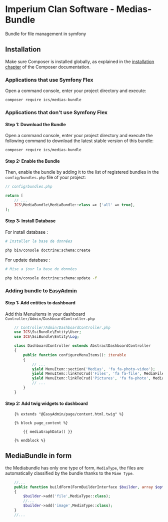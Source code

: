 # Imperium Clan Software - Medias-Bundle

Bundle for file management in symfony

## Installation

Make sure Composer is installed globally, as explained in the
[installation chapter](https://getcomposer.org/doc/00-intro.md)
of the Composer documentation.

### Applications that use Symfony Flex

Open a command console, enter your project directory and execute:

```console
composer require ics/medias-bundle
```

### Applications that don't use Symfony Flex

#### Step 1: Download the Bundle

Open a command console, enter your project directory and execute the
following command to download the latest stable version of this bundle:

```console
composer require ics/medias-bundle
```

#### Step 2: Enable the Bundle

Then, enable the bundle by adding it to the list of registered bundles
in the `config/bundles.php` file of your project:

```php
// config/bundles.php

return [
    // ...
    ICS\MediaBundle\MediaBundle::class => ['all' => true],
];
```

#### Step 3: Install Database

For install database :

```bash
# Installer la base de données

php bin/console doctrine:schema:create

```

For update database :

```bash
# Mise a jour la base de données

php bin/console doctrine:schema:update -f

```
### Adding bundle to [EasyAdmin](https://symfony.com/doc/current/bundles/EasyAdminBundle/index.html)

#### Step 1: Add entities to dashboard

Add this MenuItems in your dashboard `Controller/Admin/DashboardController.php`

```php
    // Controller/Admin/DashboardController.php
    use ICS\SsiBundle\Entity\User;
    use ICS\SsiBundle\Entity\Log;

    class DashboardController extends AbstractDashboardController
    {
        public function configureMenuItems(): iterable
        {
            // ...
            yield MenuItem::section('Medias', 'fa fa-photo-video');
            yield MenuItem::linkToCrud('Files', 'fa fa-file', MediaFile::class);
            yield MenuItem::linkToCrud('Pictures', 'fa fa-photo', MediaImage::class);
            // ...
        }
    }
```

#### Step 2: Add twig widgets to dashboard

```twig
    {% extends "@EasyAdmin/page/content.html.twig" %}

    {% block page_content %}

        {{ mediaGraphData() }}

    {% endblock %}
```

## MediaBundle in form

the Mediabundle has only one type of form, `MediaType`, the files are automatically classified by the bundle thanks to the `Mime Type`.

```php
    //...
    public function buildForm(FormBuilderInterface $builder, array $options): void
    {
        $builder->add('file',MediaType::class);
        //...
        $builder->add('image',MediaType::class);
    }
    //...
```
